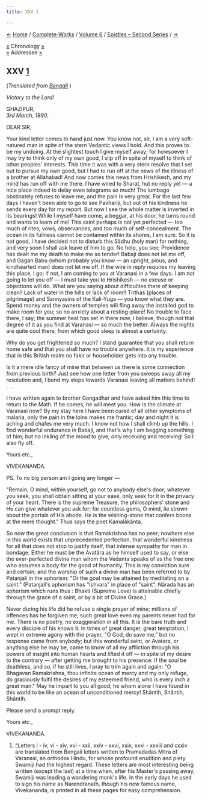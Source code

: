 ```yaml
---
title: XXV 1

---
```

<div>

[←](024_sir.htm) [Home](../../../index.htm) /
[Complete-Works](../../complete_works.htm) / [Volume
6](../volume_6_contents.htm) / [Epistles – Second
Series](epistles_second_series_contents.htm) / [→](026_sir.htm)

  

[«](024_sir.htm) Chronology [»](026_sir.htm)  
[«](024_sir.htm) Addressee [»](026_sir.htm)

## XXV [1](#fn1)

(*Translated from [Bengali](b6037e6025.pdf)* )

*Victory to the Lord!*

GHAZIPUR,  
*3rd March, 1890*.

DEAR SIR,

Your kind letter comes to hand just now. You know not, sir, I am a very
soft-natured man in spite of the stern Vedantic views I hold. And this
proves to be my undoing. At the slightest touch I give myself away; for
howsoever I may try to think only of my own good, I slip off in spite of
myself to think of other peoples' interests. This time it was with a
very stern resolve that I set out to pursue my own good, but I had to
run off at the news of the illness of a brother at Allahabad! And now
comes this news from Hrishikesh, and my mind has run off with me there.
I have wired to Sharat, hut no reply yet — a nice place indeed to delay
even telegrams so much! The lumbago obstinately refuses to leave me, and
the pain is very great. For the last few days I haven't been able to go
to see Pavhariji, but out of his kindness he sends every day for my
report. But now I see the whole matter is inverted in its bearings!
While I myself have come, a beggar, at his door, he turns round and
wants to learn of me! This saint perhaps is not yet perfected — too much
of rites, vows, observances, and too much of self-concealment. The ocean
in its fullness cannot be contained within its shores, I am sure. So it
is not good, I have decided not to disturb this Sâdhu (holy man) for
nothing, and very soon I shall ask leave of him to go. No help, you see;
Providence has dealt me my death to make me so tender! Babaji does not
let me off, and Gagan Babu (whom probably you know — an upright, pious,
and kindhearted man) does not let me off. If the wire in reply requires
my leaving this place, I go; if not, I am coming to you at Varanasi in a
few days. I am not going to let you off  — I must take you to Hrishikesh
— no excuse or objections will do. What are you saying about
difficulties there of keeping clean? Lack of water in the hills or lack
of room!! Tirthas (places of pilgrimage) and Sannyasins of the Kali-Yuga
— you know what they are. Spend money and the owners of temples will
fling away the installed god to make room for you; so no anxiety about a
resting-place! No trouble to face there, I say; the summer heat has set
in there now, I believe, though not that degree of it as you find at
Varanasi — so much the better. Always the nights are quite cool there,
from which good sleep is almost a certainty.

Why do you get frightened so much? I stand guarantee that you shall
return home safe and that you shall have no trouble anywhere. It is my
experience that in this British realm no fakir or householder gets into
any trouble.

Is it a mere idle fancy of mine that between us there is some connection
from previous birth? Just see how one letter from you sweeps away all my
resolution and, I bend my steps towards Varanasi leaving all matters
behind! . . .

I have written again to brother Gangadhar and have asked him this time
to return to the Math. If he comes, he will meet you. How is the climate
at Varanasi now? By my stay here I have been cured of all other symptoms
of malaria, only the pain in the loins makes me frantic; day and night
it is aching and chafes me very much. I know not how I shall climb up
the hills. I find wonderful endurance in Babaji, and that's why I am
begging something of him; but no inkling of the mood to give, only
receiving and receiving! So I also fly off. 

Yours etc.,

VIVEKANANDA.

  
PS. To no big person am I going any longer —

"Remain, O mind, within yourself, go not to anybody else's door;
whatever you seek, you shall obtain sitting at your ease, only seek for
it in the privacy of your heart. There is the supreme Treasure, the
philosophers' stone and He can give whatever you ask for; for countless
gems, O mind, lie strewn about the portals of His abode. He is the
wishing-stone that confers boons at the mere thought." Thus says the
poet Kamalâkânta.

So now the great conclusion is that Ramakrishna has no peer; nowhere
else in this world exists that unprecedented perfection, that wonderful
kindness for all that does not stop to justify itself, that intense
sympathy for man in bondage. Either he must be the Avatâra as he himself
used to say, or else the ever-perfected divine man whom the Vedanta
speaks of as the free one who assumes a body for the good of humanity.
This is my conviction sure and certain; and the worship of such a divine
man has been referred to by Patanjali in the aphorism: "Or the goal may
be attained by meditating on a saint." (Patanjali's aphorism has
"Ishvara" in place of "saint". Nârada has an aphorism which runs thus :
Bhakti (Supreme Love) is attainable chiefly through the grace of a
saint, or by a bit of Divine Grace.)

Never during his life did he refuse a single prayer of mine; millions of
offences has he forgiven me; such great love even my parents never had
for me. There is no poetry, no exaggeration in all this. It is the bare
truth and every disciple of his knows it. In times of great danger,
great temptation, I wept in extreme agony with the prayer, "O God, do
save me," but no response came from anybody; but this wonderful saint,
or Avatara, or anything else he may be, came to know of all my
affliction through his powers of insight into human hearts and lifted it
off — in spite of my desire to the contrary — after getting me brought
to his presence. If the soul be deathless, and so, if he still lives, I
pray to trim again and again: "O Bhagavan Ramakrishna, thou infinite
ocean of mercy and my only refuge, do graciously fulfil the desires of
my esteemed friend, who is every inch a great man." May he impart to you
all good, he whom alone I have found in this world to be like an ocean
of unconditioned mercy! Shântih, Shântih, Shântih.

Please send a prompt reply.

Yours etc.,

VIVEKANANDA.

1.  [^](#txt1)Letters i - iv, vi - xiv, xvi - xxii, xxiv - xxvi, xxix,
    xxxi - xxxiii and cxxiv are translated from Bengali letters written
    to Pramadadas Mitra of Varanasi, an orthodox Hindu, for whose
    profound erudition and piety Swamiji had the highest regard. These
    letters are most interesting being written (except the last) at a
    time when, after his Master's passing away, Swamiji was leading a
    wandering monk's life. In the early days he used to sign his name as
    Narendranath, though his now famous name, Vivekananda, is printed in
    all these pages for easy comprehension.

</div>
